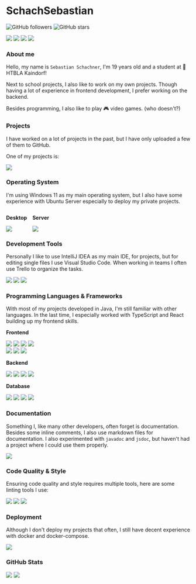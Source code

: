 # SchachSebastian

![GitHub followers](https://img.shields.io/github/followers/schachsebastian?label=Follow&style=social)
![GitHub stars](https://img.shields.io/github/stars/schachsebastian?style=social)

[<img src="https://img.shields.io/badge/LinkedIn-0077B5?style=for-the-badge&logo=linkedin&logoColor=white">](https://www.linkedin.com/in/sebastian-schachner/)
[<img src="https://img.shields.io/badge/google-4285F4?style=for-the-badge&logo=google&logoColor=white">](mailto:schachner.contact@gmail.com)
[<img src="https://img.shields.io/badge/Stack_Overflow-FE7A16?style=for-the-badge&logo=stack-overflow&logoColor=white">](https://stackoverflow.com/users/19030462/sebastian)
[<img src="https://img.shields.io/badge/GitHub-100000?style=for-the-badge&logo=github&logoColor=white">](https://github.com/SchachSebastian)

### About me

Hello, my name is `Sebastian Schachner`, I'm 19 years old and a student at 🏫 HTBLA Kaindorf!

Next to school projects, I also like to work on my own projects.
Though having a lot of experience in frontend development, I prefer working on the backend.

Besides programming, I also like to play 🎮 video games. (who doesn't?)

### Projects

I have worked on a lot of projects in the past, but I have only uploaded a few of them to GitHub.

One of my projects is:

<picture>
<source 
  srcset="https://github-readme-stats.vercel.app/api/pin/?username=schachsebastian&repo=manhunt&theme=github_dark"
  media="(prefers-color-scheme: dark), (prefers-color-scheme: no-preference)"
/>
<source
  srcset="https://github-readme-stats.vercel.app/api/pin/?username=schachsebastian&repo=manhunt"
  media="(prefers-color-scheme: light)"
/>
<img src="https://github-readme-stats.vercel.app/api/pin/?username=schachsebastian&repo=manhunt&theme=github_dark" />
</picture>

### Operating System

I'm using Windows 11 as my main operating system, but I also have some experience with Ubuntu Server especially to
deploy my private projects.

<div style="display: flex;gap: 3%">
<div>

**Desktop**

<img src="https://img.shields.io/badge/Windows-0078D6?style=for-the-badge&logo=windows&logoColor=white">

</div>
<div>

**Server**

<img src="https://img.shields.io/badge/Ubuntu-E95420?style=for-the-badge&logo=ubuntu&logoColor=white">

</div>
</div>

### Development Tools

Personally I like to use IntelliJ IDEA as my main IDE, for projects, but for editing single files I use Visual Studio
Code. When working in teams I often use Trello to organize the tasks.
<div>
<img src="https://img.shields.io/badge/IntelliJ_IDEA-000000.svg?style=for-the-badge&logo=intellij-idea&logoColor=white">
<img src="https://img.shields.io/badge/Visual_Studio_Code-0078D4?
style=for-the-badge&logo=visual%20studio%20code&logoColor=white">
<img src="https://img.shields.io/badge/Trello-0052CC?style=for-the-badge&logo=trello&logoColor=white">
</div>

### Programming Languages & Frameworks

With most of my projects developed in Java, I'm still familiar with other languages.
In the last time, I especially worked with TypeScript and React building up my frontend skills.

**Frontend**
<div>
<img src="https://img.shields.io/badge/HTML5-E34F26?style=for-the-badge&logo=html5&logoColor=white">
<img src="https://img.shields.io/badge/CSS3-1572B6?style=for-the-badge&logo=css3&logoColor=white">
<img src="https://img.shields.io/badge/JavaScript-323330?style=for-the-badge&logo=javascript&logoColor=F7DF1E">
<img src="https://img.shields.io/badge/TypeScript-007ACC?style=for-the-badge&logo=typescript&logoColor=white">
</div>
<div>
<img src="https://img.shields.io/badge/React-20232A?style=for-the-badge&logo=react&logoColor=61DAFB">
<img src="	https://img.shields.io/badge/Material%20UI-007FFF?style=for-the-badge&logo=mui&logoColor=white">
<img src="https://img.shields.io/badge/Node.js-339933?style=for-the-badge&logo=nodedotjs&logoColor=white">
</div>

**Backend**
<div>
<img src="https://img.shields.io/badge/Java-ED8B00?style=for-the-badge&logo=openjdk&logoColor=white"/>
<img src="https://img.shields.io/badge/Spring_Boot-F2F4F9?style=for-the-badge&logo=spring-boot">
<img src="https://img.shields.io/badge/Junit5-25A162?style=for-the-badge&logo=junit5&logoColor=white">
<img src="https://img.shields.io/badge/apache_maven-C71A36?style=for-the-badge&logo=apachemaven&logoColor=white">
</div>

**Database**
<div>
<img src="https://img.shields.io/badge/PostgreSQL-316192?style=for-the-badge&logo=postgresql&logoColor=white">
<img src="https://img.shields.io/badge/SQLite-07405E?style=for-the-badge&logo=sqlite&logoColor=white">
<img src="https://img.shields.io/badge/PLSQL-F80000?style=for-the-badge&logo=oracle&logoColor=black">
<img src="https://img.shields.io/badge/redis-%23DD0031.svg?&style=for-the-badge&logo=redis&logoColor=white">
</div>

### Documentation

Something I, like many other developers, often forget is documentation.
Besides some inline comments, I also use markdown files for documentation.
I also experimented with `javadoc` and `jsdoc`, but haven't had a project where I could use them properly.

<img src="https://img.shields.io/badge/Markdown-000000?style=for-the-badge&logo=markdown&logoColor=white">

### Code Quality & Style

Ensuring code quality and style requires multiple tools, here are some linting tools I use:

<img src="	https://img.shields.io/badge/eslint-3A33D1?style=for-the-badge&logo=eslint&logoColor=white">
<img src="https://img.shields.io/badge/prettier-1A2C34?style=for-the-badge&logo=prettier&logoColor=F7BA3E">
<img src="https://img.shields.io/badge/SonarLint-CB2029?style=for-the-badge&logo=sonarlint&logoColor=white">

### Deployment

Although I don't deploy my projects that often, I still have decent experience with docker and docker-compose.

<img src="https://img.shields.io/badge/docker-%230db7ed.svg?style=for-the-badge&logo=docker&logoColor=white">

### GitHub Stats

<div style="display: flex;gap: 1%">
<picture>
<source 
  srcset="https://github-readme-stats.vercel.app/api?username=schachsebastian&show_icons=true&theme=github_dark"
  media="(prefers-color-scheme: dark), (prefers-color-scheme: no-preference)"
/>
<source
  srcset="https://github-readme-stats.vercel.app/api?username=schachsebastian&show_icons=true"
  media="(prefers-color-scheme: light)"
/>
<img src="https://github-readme-stats.vercel.app/api?username=schachsebastian&show_icons=true" />
</picture>
<picture>
<source 
  srcset="https://github-readme-stats.vercel.app/api/top-langs/?username=schachsebastian&layout=compact&theme=github_dark"
  media="(prefers-color-scheme: dark), (prefers-color-scheme: no-preference)"
/>
<source
  srcset="https://github-readme-stats.vercel.app/api/top-langs/?username=schachsebastian&layout=compact"
  media="(prefers-color-scheme: light)"
/>
<img src="https://github-readme-stats.vercel.app/api/top-langs/?username=schachsebastian&layout=compact&theme=github_dark" />
</picture>
</div>
